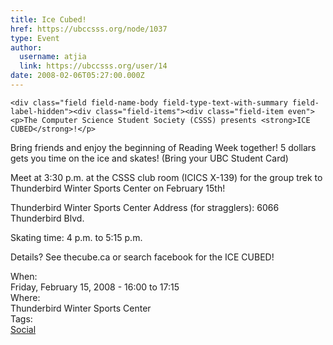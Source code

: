 ```yaml
---
title: Ice Cubed! 
href: https://ubccsss.org/node/1037
type: Event
author:
  username: atjia
  link: https://ubccsss.org/user/14
date: 2008-02-06T05:27:00.000Z
---
```



    <div class="field field-name-body field-type-text-with-summary field-label-hidden"><div class="field-items"><div class="field-item even"><p>The Computer Science Student Society (CSSS) presents <strong>ICE CUBED</strong>!</p>
<p>Bring friends and enjoy the beginning of Reading Week together!  5 dollars gets you time on the ice and skates! (Bring your UBC Student Card)</p>
<p>Meet at 3:30 p.m. at the CSSS club room (ICICS X-139) for the group trek to Thunderbird Winter Sports Center on February 15th!</p>
<p>Thunderbird Winter Sports Center Address (for stragglers): 6066 Thunderbird Blvd.</p>
<p>Skating time: 4 p.m. to 5:15 p.m.</p>
<p>Details? See thecube.ca or search facebook for the ICE CUBED!</p>
</div></div></div><div class="field field-name-field-dates field-type-datetime field-label-above"><div class="field-label">When:&#xA0;</div><div class="field-items"><div class="field-item even"><span class="date-display-single">Friday, February 15, 2008 - <span class="date-display-range"><span class="date-display-start">16:00</span> to <span class="date-display-end">17:15</span></span></span></div></div></div><div class="field field-name-field-location field-type-text field-label-above"><div class="field-label">Where:&#xA0;</div><div class="field-items"><div class="field-item even">Thunderbird Winter Sports Center</div></div></div>    <footer>
    <div class="field field-name-field-tags field-type-taxonomy-term-reference field-label-above"><div class="field-label">Tags:&#xA0;</div><div class="field-items"><div class="field-item even"><a href="/social">Social</a></div></div></div>      </footer>
    